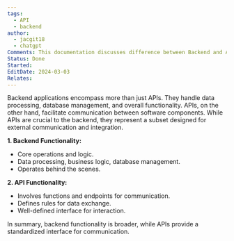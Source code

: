 ```yaml
---
tags:
  - API
  - backend
author:
  - jacgit18
  - chatgpt
Comments: This documentation discusses difference between Backend and API.
Status: Done
Started: 
EditDate: 2024-03-03
Relates:
---
```

Backend applications encompass more than just APIs. They handle data processing, database management, and overall functionality. APIs, on the other hand, facilitate communication between software components. While APIs are crucial to the backend, they represent a subset designed for external communication and integration.

**1. Backend Functionality:**
- Core operations and logic.
- Data processing, business logic, database management.
- Operates behind the scenes.

**2. API Functionality:**
- Involves functions and endpoints for communication.
- Defines rules for data exchange.
- Well-defined interface for interaction.

In summary, backend functionality is broader, while APIs provide a standardized interface for communication.

